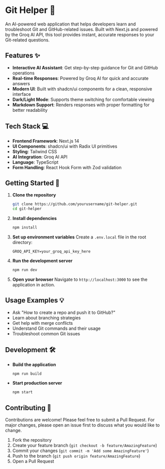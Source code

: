 # Git Helper 🚀

An AI-powered web application that helps developers learn and troubleshoot Git and GitHub-related issues. Built with Next.js and powered by the Groq AI API, this tool provides instant, accurate responses to your Git-related questions.

## Features ✨

- **Interactive AI Assistant**: Get step-by-step guidance for Git and GitHub operations
- **Real-time Responses**: Powered by Groq AI for quick and accurate answers
- **Modern UI**: Built with shadcn/ui components for a clean, responsive interface
- **Dark/Light Mode**: Supports theme switching for comfortable viewing
- **Markdown Support**: Renders responses with proper formatting for better readability

## Tech Stack 💻

- **Frontend Framework**: Next.js 14
- **UI Components**: shadcn/ui with Radix UI primitives
- **Styling**: Tailwind CSS
- **AI Integration**: Groq AI API
- **Language**: TypeScript
- **Form Handling**: React Hook Form with Zod validation

## Getting Started 🌟

1. **Clone the repository**
   ```bash
   git clone https://github.com/yourusername/git-helper.git
   cd git-helper
   ```

2. **Install dependencies**
   ```bash
   npm install
   ```

3. **Set up environment variables**
   Create a `.env.local` file in the root directory:
   ```env
   GROQ_API_KEY=your_groq_api_key_here
   ```

4. **Run the development server**
   ```bash
   npm run dev
   ```

5. **Open your browser**
   Navigate to `http://localhost:3000` to see the application in action.

## Usage Examples 💡

- Ask "How to create a repo and push it to GitHub?"
- Learn about branching strategies
- Get help with merge conflicts
- Understand Git commands and their usage
- Troubleshoot common Git issues

## Development 🛠️

- **Build the application**
  ```bash
  npm run build
  ```

- **Start production server**
  ```bash
  npm start
  ```


## Contributing 🤝

Contributions are welcome! Please feel free to submit a Pull Request. For major changes, please open an issue first to discuss what you would like to change.

1. Fork the repository
2. Create your feature branch (`git checkout -b feature/AmazingFeature`)
3. Commit your changes (`git commit -m 'Add some AmazingFeature'`)
4. Push to the branch (`git push origin feature/AmazingFeature`)
5. Open a Pull Request

